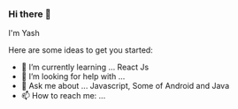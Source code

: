 ### Hi there 👋
I'm Yash 
<!--
**yashbajpai888/yashbajpai888** is a ✨ _special_ ✨ repository because its `README.md` (this file) appears on your GitHub profile.
-->
Here are some ideas to get you started:

- 🌱 I’m currently learning ... React Js
- 🤔 I’m looking for help with ... 
- 💬 Ask me about ... Javascript, Some of Android and Java
- 📫 How to reach me: ...

